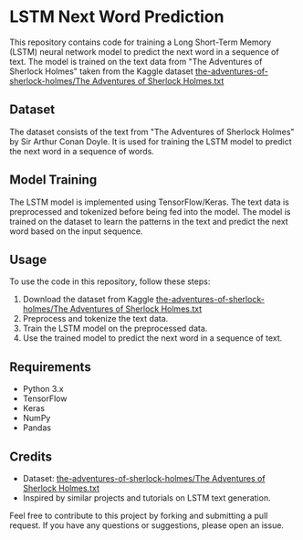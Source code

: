 # LSTM Next Word Prediction

This repository contains code for training a Long Short-Term Memory (LSTM) neural network model to predict the next word in a sequence of text. The model is trained on the text data from "The Adventures of Sherlock Holmes" taken from the Kaggle dataset [the-adventures-of-sherlock-holmes/The Adventures of Sherlock Holmes.txt](https://www.kaggle.com/)

## Dataset
The dataset consists of the text from "The Adventures of Sherlock Holmes" by Sir Arthur Conan Doyle. It is used for training the LSTM model to predict the next word in a sequence of words.

## Model Training
The LSTM model is implemented using TensorFlow/Keras. The text data is preprocessed and tokenized before being fed into the model. The model is trained on the dataset to learn the patterns in the text and predict the next word based on the input sequence.

## Usage
To use the code in this repository, follow these steps:

1. Download the dataset from Kaggle [the-adventures-of-sherlock-holmes/The Adventures of Sherlock Holmes.txt](https://www.kaggle.com/)
2. Preprocess and tokenize the text data.
3. Train the LSTM model on the preprocessed data.
4. Use the trained model to predict the next word in a sequence of text.

## Requirements
- Python 3.x
- TensorFlow
- Keras
- NumPy
- Pandas

## Credits
- Dataset: [the-adventures-of-sherlock-holmes/The Adventures of Sherlock Holmes.txt](https://www.kaggle.com/)
- Inspired by similar projects and tutorials on LSTM text generation.

Feel free to contribute to this project by forking and submitting a pull request. If you have any questions or suggestions, please open an issue.
